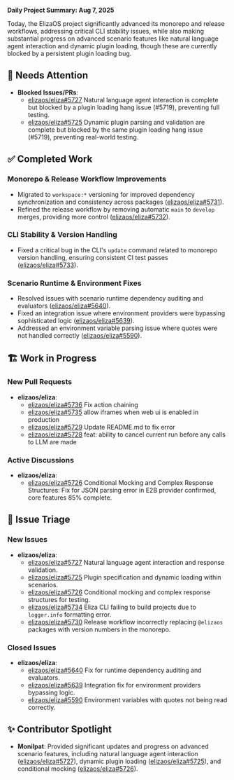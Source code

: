 **Daily Project Summary: Aug 7, 2025**

Today, the ElizaOS project significantly advanced its monorepo and release workflows, addressing critical CLI stability issues, while also making substantial progress on advanced scenario features like natural language agent interaction and dynamic plugin loading, though these are currently blocked by a persistent plugin loading bug.

## 🚨 Needs Attention 
- **Blocked Issues/PRs**:
    - [elizaos/eliza#5727](https://github.com/elizaos/eliza/issues/5727) Natural language agent interaction is complete but blocked by a plugin loading hang issue (#5719), preventing full testing.
    - [elizaos/eliza#5725](https://github.com/elizaos/eliza/issues/5725) Dynamic plugin parsing and validation are complete but blocked by the same plugin loading hang issue (#5719), preventing real-world testing.

## ✅ Completed Work
### Monorepo & Release Workflow Improvements
- Migrated to `workspace:*` versioning for improved dependency synchronization and consistency across packages ([elizaos/eliza#5731](https://github.com/elizaos/eliza/pull/5731)).
- Refined the release workflow by removing automatic `main` to `develop` merges, providing more control ([elizaos/eliza#5732](https://github.com/elizaos/eliza/pull/5732)).

### CLI Stability & Version Handling
- Fixed a critical bug in the CLI's `update` command related to monorepo version handling, ensuring consistent CI test passes ([elizaos/eliza#5733](https://github.com/elizaos/eliza/pull/5733)).

### Scenario Runtime & Environment Fixes
- Resolved issues with scenario runtime dependency auditing and evaluators ([elizaos/eliza#5640](https://github.com/elizaos/eliza/issues/5640)).
- Fixed an integration issue where environment providers were bypassing sophisticated logic ([elizaos/eliza#5639](https://github.com/elizaos/eliza/issues/5639)).
- Addressed an environment variable parsing issue where quotes were not handled correctly ([elizaos/eliza#5590](https://github.com/elizaos/eliza/issues/5590)).

## 🏗️ Work in Progress
### New Pull Requests
- **elizaos/eliza**:
    - [elizaos/eliza#5736](https://github.com/elizaos/eliza/pull/5736) Fix action chaining
    - [elizaos/eliza#5735](https://github.com/elizaos/eliza/pull/5735) allow iframes when web ui is enabled in production
    - [elizaos/eliza#5729](https://github.com/elizaos/eliza/pull/5729) Update README.md to fix error
    - [elizaos/eliza#5728](https://github.com/elizaos/eliza/pull/5728) feat: ability to cancel current run before any calls to LLM are made

### Active Discussions
- **elizaos/eliza**:
    - [elizaos/eliza#5726](https://github.com/elizaos/eliza/issues/5726) Conditional Mocking and Complex Response Structures: Fix for JSON parsing error in E2B provider confirmed, core features 85% complete.

## 🐞 Issue Triage
### New Issues
- **elizaos/eliza**:
    - [elizaos/eliza#5727](https://github.com/elizaos/eliza/issues/5727) Natural language agent interaction and response validation.
    - [elizaos/eliza#5725](https://github.com/elizaos/eliza/issues/5725) Plugin specification and dynamic loading within scenarios.
    - [elizaos/eliza#5726](https://github.com/elizaos/eliza/issues/5726) Conditional mocking and complex response structures for testing.
    - [elizaos/eliza#5734](https://github.com/elizaos/eliza/issues/5734) Eliza CLI failing to build projects due to `logger.info` formatting error.
    - [elizaos/eliza#5730](https://github.com/elizaos/eliza/issues/5730) Release workflow incorrectly replacing `@elizaos` packages with version numbers in the monorepo.

### Closed Issues
- **elizaos/eliza**:
    - [elizaos/eliza#5640](https://github.com/elizaos/eliza/issues/5640) Fix for runtime dependency auditing and evaluators.
    - [elizaos/eliza#5639](https://github.com/elizaos/eliza/issues/5639) Integration fix for environment providers bypassing logic.
    - [elizaos/eliza#5590](https://github.com/elizaos/eliza/issues/5590) Environment variables with quotes not being read correctly.

## ✨ Contributor Spotlight
- **Monilpat**: Provided significant updates and progress on advanced scenario features, including natural language agent interaction ([elizaos/eliza#5727](https://github.com/elizaos/eliza/issues/5727)), dynamic plugin loading ([elizaos/eliza#5725](https://github.com/elizaos/eliza/issues/5725)), and conditional mocking ([elizaos/eliza#5726](https://github.com/elizaos/eliza/issues/5726)).